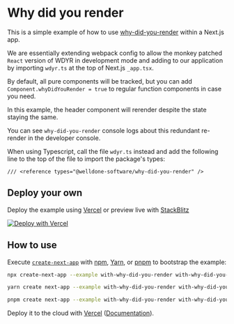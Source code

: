 # Why did you render

This is a simple example of how to use [why-did-you-render](https://github.com/welldone-software/why-did-you-render) within a Next.js app.

We are essentially extending webpack config to allow the monkey patched `React` version of WDYR in development mode and adding to our application
by importing `wdyr.ts` at the top of Next.js `_app.tsx`.

By default, all pure components will be tracked, but you can add
`Component.whyDidYouRender = true` to regular function components in case you need.

In this example, the header component will rerender despite the state staying the same.

You can see `why-did-you-render` console logs about this redundant re-render in the developer console.

When using Typescript, call the file `wdyr.ts` instead and add the following line to the top of the file to import the package's types:

```
/// <reference types="@welldone-software/why-did-you-render" />
```

## Deploy your own

Deploy the example using [Vercel](https://vercel.com?utm_source=github&utm_medium=readme&utm_campaign=next-example) or preview live with [StackBlitz](https://stackblitz.com/github/vercel/next.js/tree/canary/examples/with-why-did-you-render)

[![Deploy with Vercel](https://vercel.com/button)](https://vercel.com/new/git/external?repository-url=https://github.com/vercel/next.js/tree/canary/examples/with-why-did-you-render&project-name=with-why-did-you-render&repository-name=with-why-did-you-render)

## How to use

Execute [`create-next-app`](https://github.com/vercel/next.js/tree/canary/packages/create-next-app) with [npm](https://docs.npmjs.com/cli/init), [Yarn](https://yarnpkg.com/lang/en/docs/cli/create/), or [pnpm](https://pnpm.io) to bootstrap the example:

```bash
npx create-next-app --example with-why-did-you-render with-why-did-you-render-app
```

```bash
yarn create next-app --example with-why-did-you-render with-why-did-you-render-app
```

```bash
pnpm create next-app --example with-why-did-you-render with-why-did-you-render-app
```

Deploy it to the cloud with [Vercel](https://vercel.com/new?filter=next.js&utm_source=github&utm_medium=readme&utm_campaign=next-example) ([Documentation](https://nextjs.org/docs/deployment)).
